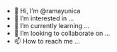 - 👋 Hi, I’m @ramayunica
- 👀 I’m interested in ...
- 🌱 I’m currently learning ...
- 💞️ I’m looking to collaborate on ...
- 📫 How to reach me ...

<!---
ramayunica/ramayunica is a ✨ special ✨ repository because its `README.md` (this file) appears on your GitHub profile.
You can click the Preview link to take a look at your changes.
--->
